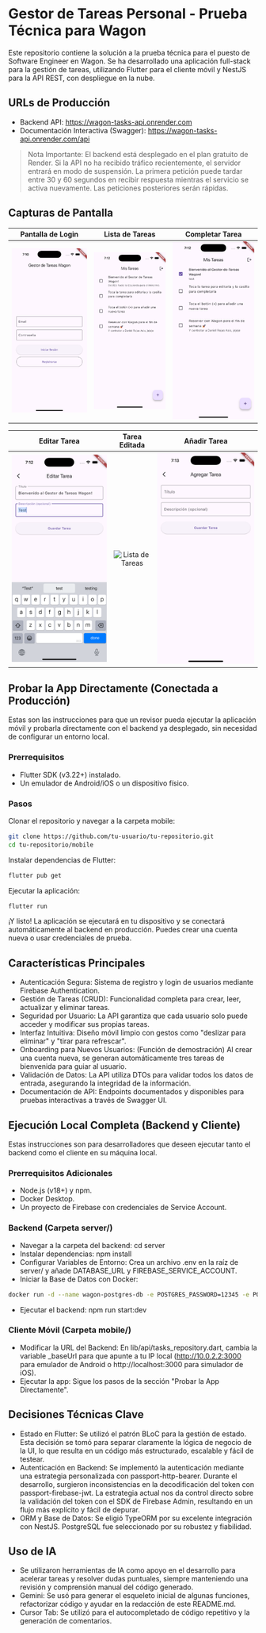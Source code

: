 # Gestor de Tareas Personal - Prueba Técnica para Wagon

Este repositorio contiene la solución a la prueba técnica para el puesto de Software Engineer en Wagon. Se ha desarrollado una aplicación full-stack para la gestión de tareas, utilizando Flutter para el cliente móvil y NestJS para la API REST, con despliegue en la nube.

## URLs de Producción
- Backend API: https://wagon-tasks-api.onrender.com
- Documentación Interactiva (Swagger): https://wagon-tasks-api.onrender.com/api

> Nota Importante: El backend está desplegado en el plan gratuito de Render. Si la API no ha recibido tráfico recientemente, el servidor entrará en modo de suspensión. La primera petición puede tardar entre 30 y 60 segundos en recibir respuesta mientras el servicio se activa nuevamente. Las peticiones posteriores serán rápidas.

## Capturas de Pantalla

| Pantalla de Login | Lista de Tareas | Completar Tarea |
| :---------------: | :-------------: | :-----------------: |
| ![Pantalla de Login](screenshots/inicio_sesion.png) | ![Lista de Tareas](screenshots/lista.png) | ![Pantalla de Añadir/Editar Tarea](screenshots/completar.png) |

| Editar Tarea | Tarea Editada | Añadir Tarea |
| :---------------: | :-------------: | :-----------------: |
| ![Pantalla de Login](screenshots/editar.png) | ![Lista de Tareas](editada/lista.png) | ![Pantalla de Añadir/Editar Tarea](screenshots/crear_tarea.png) |

## Probar la App Directamente (Conectada a Producción)
Estas son las instrucciones para que un revisor pueda ejecutar la aplicación móvil y probarla directamente con el backend ya desplegado, sin necesidad de configurar un entorno local.

### Prerrequisitos
- Flutter SDK (v3.22+) instalado.
- Un emulador de Android/iOS o un dispositivo físico.

### Pasos
Clonar el repositorio y navegar a la carpeta mobile:

```bash
git clone https://github.com/tu-usuario/tu-repositorio.git
cd tu-repositorio/mobile
```

Instalar dependencias de Flutter:

```bash
flutter pub get
```

Ejecutar la aplicación:

```bash
flutter run
```

¡Y listo! La aplicación se ejecutará en tu dispositivo y se conectará automáticamente al backend en producción. Puedes crear una cuenta nueva o usar credenciales de prueba.

## Características Principales
- Autenticación Segura: Sistema de registro y login de usuarios mediante Firebase Authentication.
- Gestión de Tareas (CRUD): Funcionalidad completa para crear, leer, actualizar y eliminar tareas.
- Seguridad por Usuario: La API garantiza que cada usuario solo puede acceder y modificar sus propias tareas.
- Interfaz Intuitiva: Diseño móvil limpio con gestos como "deslizar para eliminar" y "tirar para refrescar".
- Onboarding para Nuevos Usuarios: (Función de demostración) Al crear una cuenta nueva, se generan automáticamente tres tareas de bienvenida para guiar al usuario.
- Validación de Datos: La API utiliza DTOs para validar todos los datos de entrada, asegurando la integridad de la información.
- Documentación de API: Endpoints documentados y disponibles para pruebas interactivas a través de Swagger UI.

## Ejecución Local Completa (Backend y Cliente)
Estas instrucciones son para desarrolladores que deseen ejecutar tanto el backend como el cliente en su máquina local.

### Prerrequisitos Adicionales
- Node.js (v18+) y npm.
- Docker Desktop.
- Un proyecto de Firebase con credenciales de Service Account.

### Backend (Carpeta server/)
- Navegar a la carpeta del backend: cd server
- Instalar dependencias: npm install
- Configurar Variables de Entorno: Crea un archivo .env en la raíz de server/ y añade DATABASE_URL y FIREBASE_SERVICE_ACCOUNT.
- Iniciar la Base de Datos con Docker:

```bash
docker run -d --name wagon-postgres-db -e POSTGRES_PASSWORD=12345 -e POSTGRES_USER=postgres -e POSTGRES_DB=tasks -p 5432:5432 -v wagon-pgdata:/var/lib/postgresql/data postgres:14-alpine
```

- Ejecutar el backend: npm run start:dev

### Cliente Móvil (Carpeta mobile/)
- Modificar la URL del Backend: En lib/api/tasks_repository.dart, cambia la variable _baseUrl para que apunte a tu IP local (http://10.0.2.2:3000 para emulador de Android o http://localhost:3000 para simulador de iOS).
- Ejecutar la app: Sigue los pasos de la sección "Probar la App Directamente".

## Decisiones Técnicas Clave
- Estado en Flutter: Se utilizó el patrón BLoC para la gestión de estado. Esta decisión se tomó para separar claramente la lógica de negocio de la UI, lo que resulta en un código más estructurado, escalable y fácil de testear.
- Autenticación en Backend: Se implementó la autenticación mediante una estrategia personalizada con passport-http-bearer. Durante el desarrollo, surgieron inconsistencias en la decodificación del token con passport-firebase-jwt. La estrategia actual nos da control directo sobre la validación del token con el SDK de Firebase Admin, resultando en un flujo más explícito y fácil de depurar.
- ORM y Base de Datos: Se eligió TypeORM por su excelente integración con NestJS. PostgreSQL fue seleccionado por su robustez y fiabilidad.

## Uso de IA
- Se utilizaron herramientas de IA como apoyo en el desarrollo para acelerar tareas y resolver dudas puntuales, siempre manteniendo una revisión y comprensión manual del código generado.
- Gemini: Se usó para generar el esqueleto inicial de algunas funciones, refactorizar código y ayudar en la redacción de este README.md.
- Cursor Tab: Se utilizó para el autocompletado de código repetitivo y la generación de comentarios.